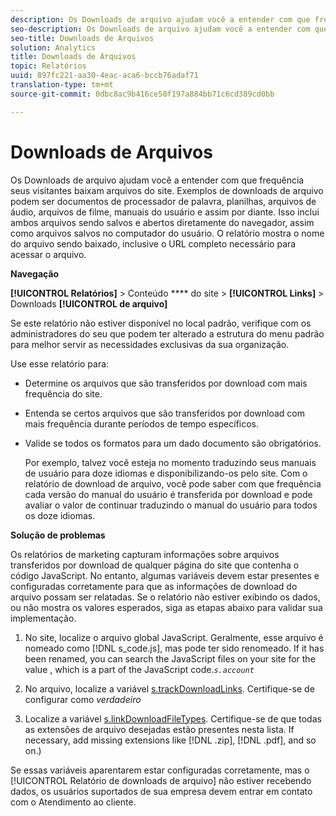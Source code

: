 ```yaml
---
description: Os Downloads de arquivo ajudam você a entender com que frequência seus visitantes baixam arquivos do site. Exemplos de downloads de arquivo podem ser documentos de processador de palavra, planilhas, arquivos de áudio, arquivos de filme, manuais do usuário e assim por diante. Isso inclui ambos arquivos sendo salvos e abertos diretamente do navegador, assim como arquivos salvos no computador do usuário. O relatório mostra o nome do arquivo sendo baixado, inclusive o URL completo necessário para acessar o arquivo.
seo-description: Os Downloads de arquivo ajudam você a entender com que frequência seus visitantes baixam arquivos do site. Exemplos de downloads de arquivo podem ser documentos de processador de palavra, planilhas, arquivos de áudio, arquivos de filme, manuais do usuário e assim por diante. Isso inclui ambos arquivos sendo salvos e abertos diretamente do navegador, assim como arquivos salvos no computador do usuário. O relatório mostra o nome do arquivo sendo baixado, inclusive o URL completo necessário para acessar o arquivo.
seo-title: Downloads de Arquivos
solution: Analytics
title: Downloads de Arquivos
topic: Relatórios
uuid: 897fc221-aa30-4eac-aca6-bccb76adaf71
translation-type: tm+mt
source-git-commit: 0dbc8ac9b416ce50f197a884bb71c6cd389cd0bb

---
```



# Downloads de Arquivos

Os Downloads de arquivo ajudam você a entender com que frequência seus visitantes baixam arquivos do site. Exemplos de downloads de arquivo podem ser documentos de processador de palavra, planilhas, arquivos de áudio, arquivos de filme, manuais do usuário e assim por diante. Isso inclui ambos arquivos sendo salvos e abertos diretamente do navegador, assim como arquivos salvos no computador do usuário. O relatório mostra o nome do arquivo sendo baixado, inclusive o URL completo necessário para acessar o arquivo.

**Navegação**

**[!UICONTROL Relatórios]** &gt; Conteúdo **** do site &gt; **[!UICONTROL Links]** &gt; Downloads **[!UICONTROL de arquivo]**

Se este relatório não estiver disponível no local padrão, verifique com os administradores do seu que podem ter alterado a estrutura do menu padrão para melhor servir as necessidades exclusivas da sua organização.

Use esse relatório para:

* Determine os arquivos que são transferidos por download com mais frequência do site.
* Entenda se certos arquivos que são transferidos por download com mais frequência durante períodos de tempo específicos.
* Valide se todos os formatos para um dado documento são obrigatórios.

   Por exemplo, talvez você esteja no momento traduzindo seus manuais de usuário para doze idiomas e disponibilizando-os pelo site. Com o relatório de download de arquivo, você pode saber com que frequência cada versão do manual do usuário é transferida por download e pode avaliar o valor de continuar traduzindo o manual do usuário para todos os doze idiomas.

**Solução de problemas**

Os relatórios de marketing capturam informações sobre arquivos transferidos por download de qualquer página do site que contenha o código JavaScript. No entanto, algumas variáveis devem estar presentes e configuradas corretamente para que as informações de download do arquivo possam ser relatadas. Se o relatório não estiver exibindo os dados, ou não mostra os valores esperados, siga as etapas abaixo para validar sua implementação.

1. No site, localize o arquivo global JavaScript. Geralmente, esse arquivo é nomeado como [!DNL s_code.js], mas pode ter sido renomeado. If it has been renamed, you can search the JavaScript files on your site for the value , which is a part of the JavaScript code.*`s.account`*

1. No arquivo, localize a variável [s.trackDownloadLinks](https://marketing.adobe.com/resources/help/en_US/sc/implement/c_trackdownllinks.html). Certifique-se de configurar como *verdadeiro*

1. Localize a variável [s.linkDownloadFileTypes](https://marketing.adobe.com/resources/help/en_US/sc/implement/c_linkdownfiletypes.html). Certifique-se de que todas as extensões de arquivo desejadas estão presentes nesta lista. If necessary, add missing extensions like [!DNL .zip], [!DNL .pdf], and so on.)

Se essas variáveis aparentarem estar configuradas corretamente, mas o [!UICONTROL Relatório de downloads de arquivo] não estiver recebendo dados, os usuários suportados de sua empresa devem entrar em contato com o Atendimento ao cliente.

